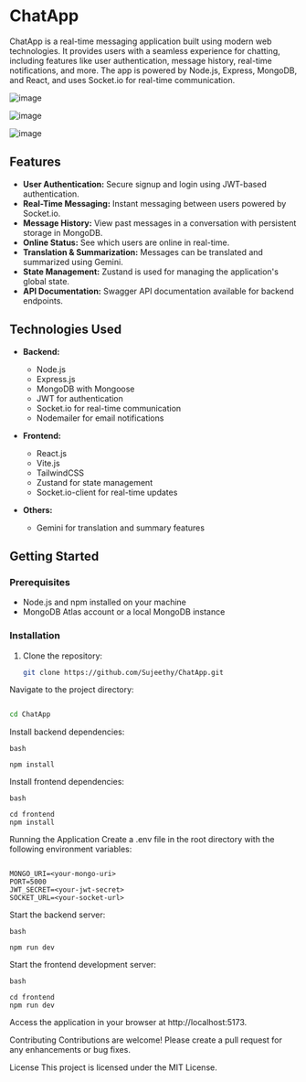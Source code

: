 # ChatApp

ChatApp is a real-time messaging application built using modern web technologies. It provides users with a seamless experience for chatting, including features like user authentication, message history, real-time notifications, and more. The app is powered by Node.js, Express, MongoDB, and React, and uses Socket.io for real-time communication.

![image](https://github.com/user-attachments/assets/9029e663-31c4-459f-8814-177a907c64ed)

![image](https://github.com/user-attachments/assets/5a5aca3c-9ec8-4c8b-ae1c-7428d97efcce)

![image](https://github.com/user-attachments/assets/304e4536-7189-4f34-8ffc-4e7bb3697d22)


## Features

- **User Authentication:** Secure signup and login using JWT-based authentication.
- **Real-Time Messaging:** Instant messaging between users powered by Socket.io.
- **Message History:** View past messages in a conversation with persistent storage in MongoDB.
- **Online Status:** See which users are online in real-time.
- **Translation & Summarization:** Messages can be translated and summarized using Gemini.
- **State Management:** Zustand is used for managing the application's global state.
- **API Documentation:** Swagger API documentation available for backend endpoints.

## Technologies Used

- **Backend:**
  - Node.js
  - Express.js
  - MongoDB with Mongoose
  - JWT for authentication
  - Socket.io for real-time communication
  - Nodemailer for email notifications

- **Frontend:**
  - React.js
  - Vite.js
  - TailwindCSS
  - Zustand for state management
  - Socket.io-client for real-time updates

- **Others:**
  - Gemini for translation and summary features

## Getting Started

### Prerequisites

- Node.js and npm installed on your machine
- MongoDB Atlas account or a local MongoDB instance

### Installation

1. Clone the repository:
   ```bash
   git clone https://github.com/Sujeethy/ChatApp.git
   ```
Navigate to the project directory:
```bash

cd ChatApp
 ```

Install backend dependencies:
```
bash

npm install
```
Install frontend dependencies:
```
bash

cd frontend
npm install
```
Running the Application
Create a .env file in the root directory with the following environment variables:
```env

MONGO_URI=<your-mongo-uri>
PORT=5000
JWT_SECRET=<your-jwt-secret>
SOCKET_URL=<your-socket-url>
```
Start the backend server:
```
bash

npm run dev
```
Start the frontend development server:
```
bash

cd frontend
npm run dev
```
Access the application in your browser at http://localhost:5173.

Contributing
Contributions are welcome! Please create a pull request for any enhancements or bug fixes.

License
This project is licensed under the MIT License.

